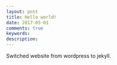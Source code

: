 ```yaml
---
layout: post
title: Hello world!
date: 2017-05-01
comments: true
keywords:
description:  
---
```


Switched website from wordpress to jekyll.
